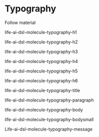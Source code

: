# Typography

Follow material

life-ai-dsl-molecule-typography-h1

life-ai-dsl-molecule-typography-h2

life-ai-dsl-molecule-typography-h3

life-ai-dsl-molecule-typography-h4

life-ai-dsl-molecule-typography-h5

life-ai-dsl-molecule-typography-h6

life-ai-dsl-molecule-typography-title

life-ai-dsl-molecule-typography-paragraph

life-ai-dsl-molecule-typography-body

life-ai-dsl-molecule-typography-bodysmall

Life-ai-dsl-molecule-typography-message

